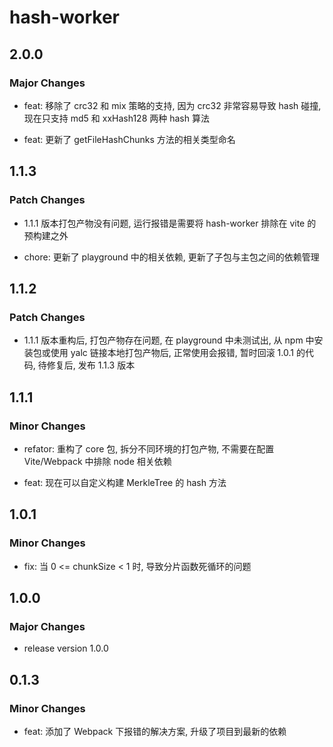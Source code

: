 # hash-worker

## 2.0.0

### Major Changes

- feat: 移除了 crc32 和 mix 策略的支持, 因为 crc32 非常容易导致 hash 碰撞, 现在只支持 md5 和 xxHash128 两种 hash 算法

- feat: 更新了 getFileHashChunks 方法的相关类型命名

## 1.1.3

### Patch Changes

- 1.1.1 版本打包产物没有问题, 运行报错是需要将 hash-worker 排除在 vite 的预构建之外

- chore: 更新了 playground 中的相关依赖, 更新了子包与主包之间的依赖管理

## 1.1.2

### Patch Changes

- 1.1.1 版本重构后, 打包产物存在问题, 在 playground 中未测试出, 从 npm 中安装包或使用 yalc 链接本地打包产物后, 正常使用会报错, 暂时回滚 1.0.1 的代码, 待修复后, 发布 1.1.3 版本

## 1.1.1

### Minor Changes

- refator: 重构了 core 包, 拆分不同环境的打包产物, 不需要在配置 Vite/Webpack 中排除 node 相关依赖

- feat: 现在可以自定义构建 MerkleTree 的 hash 方法

## 1.0.1

### Minor Changes

- fix: 当 0 <= chunkSize < 1 时, 导致分片函数死循环的问题

## 1.0.0

### Major Changes

- release version 1.0.0

## 0.1.3

### Minor Changes

- feat: 添加了 Webpack 下报错的解决方案, 升级了项目到最新的依赖